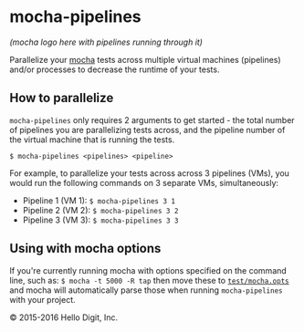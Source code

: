 # mocha-pipelines

*(mocha logo here with pipelines running through it)*

Parallelize your [mocha](https://github.com/mochajs/mocha) tests across
multiple virtual machines (pipelines) and/or processes to decrease the runtime
of your tests.

## How to parallelize
`mocha-pipelines` only requires 2 arguments to get started - the total number
of pipelines you are parallelizing tests across, and the pipeline number of the
virtual machine that is running the tests.

```
$ mocha-pipelines <pipelines> <pipeline>
```

For example, to parallelize your tests across across 3 pipelines (VMs), you
would run the following commands on 3 separate VMs, simultaneously:

* Pipeline 1 (VM 1): `$ mocha-pipelines 3 1`
* Pipeline 2 (VM 2): `$ mocha-pipelines 3 2`
* Pipeline 3 (VM 3): `$ mocha-pipelines 3 3`

## Using with mocha options
If you're currently running mocha with options specified on the command line,
such as: `$ mocha -t 5000 -R tap` then move these to
[`test/mocha.opts`](https://mochajs.org/#mochaopts) and mocha will automatically
parse those when running `mocha-pipelines` with your project.

&copy; 2015-2016 Hello Digit, Inc.
